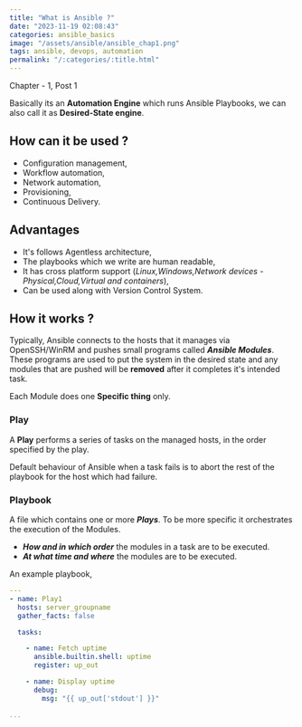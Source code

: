 ```yaml
---
title: "What is Ansible ?"
date: "2023-11-19 02:08:43"
categories: ansible_basics
image: "/assets/ansible/ansible_chap1.png"
tags: ansible, devops, automation
permalink: "/:categories/:title.html"
---
```

Chapter - 1, Post 1 

Basically its an **Automation Engine** which runs Ansible Playbooks, we can also call it as **Desired-State engine**.
## How can it be used ?

- Configuration management,
- Workflow automation,
- Network automation,
- Provisioning,
- Continuous Delivery.
## Advantages

- It's follows Agentless architecture,
- The playbooks which we write are human readable,
- It has cross platform support (*Linux,Windows,Network devices - Physical,Cloud,Virtual and containers*),
- Can be used along with Version Control System.

## How it works ?

Typically, Ansible connects to the hosts that it manages via OpenSSH/WinRM and pushes small programs called ***Ansible Modules***. These programs are used to put the system in the desired state and any modules that are pushed will be **removed** after it completes it's intended task.

Each Module does one **Specific thing** only.
### Play

A **Play** performs a series of tasks on the managed hosts, in the order specified by the play.

Default behaviour of Ansible when a task fails is to abort the rest of the playbook for the host which had failure.
### Playbook

A file which contains one or more ***Plays***. To be more specific it orchestrates the execution of the Modules.

- ***How and in which order*** the modules in a task are to be executed.
- ***At what time and where*** the modules are to be executed.

An example playbook,

```yaml
---
- name: Play1
  hosts: server_groupname
  gather_facts: false

  tasks:

    - name: Fetch uptime
      ansible.builtin.shell: uptime
      register: up_out

    - name: Display uptime
      debug:
        msg: "{{ up_out['stdout'] }}"

...
```
